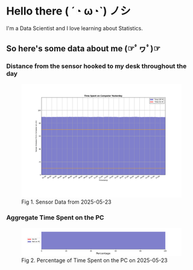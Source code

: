 
# Hello there ( ´◔ ω◔`) ノシ

I'm a Data Scientist and I love learning about Statistics.

## So here's some data about me (☞ﾟヮﾟ)☞


### Distance from the sensor hooked to my desk throughout the day
<figure>
  <picture>
    <source media="(prefers-color-scheme: dark)" srcset="Pi/readme/graphs/lineplot/dark-plot-2025-05-23.png">
    <source media="(prefers-color-scheme: light)" srcset="Pi/readme/graphs/lineplot/light-plot-2025-05-23.png">
    <img alt="Shows a black logo in light color mode and a white one in dark color mode." src="Pi/readme/graphs/lineplot/light-plot-2025-05-23.png">
  </picture>
  <figcaption>Fig 1. Sensor Data from 2025-05-23</figcaption>
</figure>



### Aggregate Time Spent on the PC
<figure>
  <picture>
    <source media="(prefers-color-scheme: dark)" srcset="Pi/readme/graphs/barplot/dark-plot-2025-05-23.png">
    <source media="(prefers-color-scheme: light)" srcset="Pi/readme/graphs/barplot/light-plot-2025-05-23.png">
    <img alt="Shows a black logo in light color mode and a white one in dark color mode." src="Pi/readme/graphs/barplot/light-plot-2025-05-23.png">
  </picture>
  <figcaption>Fig 2. Percentage of Time Spent on the PC on 2025-05-23</figcaption>
</figure>
